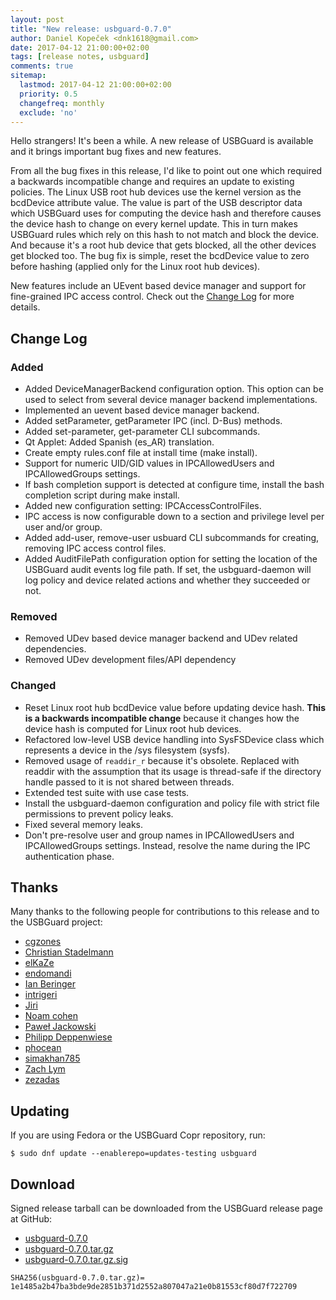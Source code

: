 ```yaml
---
layout: post
title: "New release: usbguard-0.7.0"
author: Daniel Kopeček <dnk1618@gmail.com>
date: 2017-04-12 21:00:00+02:00
tags: [release notes, usbguard]
comments: true
sitemap:
  lastmod: 2017-04-12 21:00:00+02:00
  priority: 0.5
  changefreq: monthly
  exclude: 'no'
---
```


Hello strangers! It's been a while. A new release of USBGuard is available and it brings important bug fixes and new features.

From all the bug fixes in this release, I'd like to point out one which required a backwards incompatible change and requires an update
to existing policies. The Linux USB root hub devices use the kernel version as the bcdDevice attribute value. The value is part of the USB
descriptor data which USBGuard uses for computing the device hash and therefore causes the device hash to change on every kernel update.
This in turn makes USBGuard rules which rely on this hash to not match and block the device. And because it's a root hub device that gets 
blocked, all the other devices get blocked too. The bug fix is simple, reset the bcdDevice value to zero before hashing (applied only for
the Linux root hub devices).

New features include an UEvent based device manager and support for fine-grained IPC access control. Check out the [Change Log](#ChangeLog)
for more details.

## Change Log

### Added

* Added DeviceManagerBackend configuration option. This option can be used to select from several device manager backend implementations.
* Implemented an uevent based device manager backend.
* Added setParameter, getParameter IPC (incl. D-Bus) methods.
* Added set-parameter, get-parameter CLI subcommands.
* Qt Applet: Added Spanish (es_AR) translation.
* Create empty rules.conf file at install time (make install).
* Support for numeric UID/GID values in IPCAllowedUsers and IPCAllowedGroups settings.
* If bash completion support is detected at configure time, install the bash completion script during make install.
* Added new configuration setting: IPCAccessControlFiles.
* IPC access is now configurable down to a section and privilege level per user and/or group.
* Added add-user, remove-user usbuard CLI subcommands for creating, removing IPC access control files.
* Added AuditFilePath configuration option for setting the location of the USBGuard audit events log file path. If set, the usbguard-daemon will log policy and device related actions and whether they succeeded or not.

### Removed

* Removed UDev based device manager backend and UDev related dependencies.
* Removed UDev development files/API dependency

### Changed

* Reset Linux root hub bcdDevice value before updating device hash. **This is a backwards incompatible change** because it changes how the device hash is computed for Linux root hub devices.
* Refactored low-level USB device handling into SysFSDevice class which represents a device in the /sys filesystem (sysfs).
* Removed usage of `readdir_r` because it's obsolete. Replaced with readdir with the assumption that its usage is thread-safe if the directory handle passed to it is not shared between threads.
* Extended test suite with use case tests.
* Install the usbguard-daemon configuration and policy file with strict file permissions to prevent policy leaks.
* Fixed several memory leaks.
* Don't pre-resolve user and group names in IPCAllowedUsers and IPCAllowedGroups settings. Instead, resolve the name during the IPC authentication phase.

## Thanks

Many thanks to the following people for contributions to this release and to the USBGuard project:

  * [cgzones](https://github.com/cgzones)
  * [Christian Stadelmann](https://github.com/genodeftest)
  * [elKaZe](https://github.com/elKaZe)
  * [endomandi](https://github.com/endomandi)
  * [Ian Beringer](https://github.com/ianberinger)
  * [intrigeri](https://github.com/intrigeri)
  * [Jiri](https://github.com/comps)
  * [Noam cohen](https://github.com/noam1023)
  * [Paweł Jackowski](https://github.com/pjackowski)
  * [Philipp Deppenwiese](https://github.com/zaolin)
  * [phocean](https://github.com/phocean)
  * [simakhan785](https://github.com/simakhan785)
  * [Zach Lym](https://github.com/indolering)
  * [zezadas](https://github.com/zezadas)

## Updating

If you are using Fedora or the USBGuard Copr repository, run:

    $ sudo dnf update --enablerepo=updates-testing usbguard

## Download

Signed release tarball can be downloaded from the USBGuard release page at GitHub:

 * [usbguard-0.7.0](https://github.com/USBGuard/usbguard/releases/tag/usbguard-0.7.0)
 * [usbguard-0.7.0.tar.gz](https://github.com/USBGuard/usbguard/releases/download/usbguard-0.7.0/usbguard-0.7.0.tar.gz)
 * [usbguard-0.7.0.tar.gz.sig](https://github.com/USBGuard/usbguard/releases/download/usbguard-0.7.0/usbguard-0.7.0.tar.gz.sig)

```
SHA256(usbguard-0.7.0.tar.gz)= 1e1485a2b47ba3bde9de2851b371d2552a807047a21e0b81553cf80d7f722709
```
